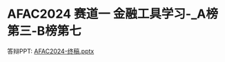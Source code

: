 # AFAC2024 赛道一 金融工具学习-_A榜第三-B榜第七

答辩PPT:
[AFAC2024-终稿.pptx](https://github.com/user-attachments/files/18292453/AFAC2024-.pptx)
